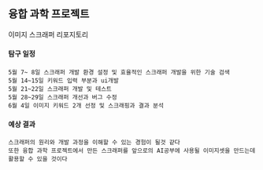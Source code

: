 ## 융합 과학 프로젝트
이미지 스크래퍼 리포지토리

#### 탐구 일정
    5월 7~ 8일 스크래퍼 개발 환경 설정 및 효율적인 스크래퍼 개발을 위한 기술 검색
    5월 14~15일 키워드 입력 부분과 ui개발
    5월 21~22일 스크래퍼 개발 및 테스트
    5월 28~29일 스크래퍼 개선과 버그 수정
    6월 4일 이미지 키워드 2개 선정 및 스크래핑과 결과 분석

#### 예상 결과
    스크래퍼의 원리와 개발 과정을 이해할 수 있는 경험이 될것 같다
    또한 융합 과학 프로젝트에서 만든 스크래퍼를 앞으로의 AI공부에 사용될 이미지셋을 만드는데 활용할 수 있을 것이다
